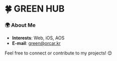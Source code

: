 # 🍀 GREEN HUB

### 🌍 About Me
- **Interests**: Web, iOS, AOS
- **E-mail**: green@orcar.kr

Feel free to connect or contribute to my projects! 😊


